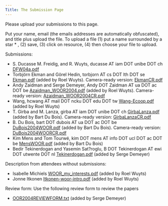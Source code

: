 ```yaml
---
Title: The Submission Page
---
```


Please upload your submissions to this page. 

Put your name, email (the emails addresses are automatically obfuscated), and title plus upload the file. To upload a file (1) put a name surrounded by a star \* , (2) save, (3) click on resource, (4) then choose your file to upload.

Submissions: 

-  S. Ducasse M. Freidig, and R. Wuyts, ducasse AT iam DOT unibe DOT ch [DFW04a.pdf](%assets_url%/files/18/wnp4u6ns7nw657rsgqhyt7voa06tfw/DFW04a.pdf)
-  Torbjörn Ekman and Görel Hedin, torbjorn AT cs DOT lth DOT se [Ekman.pdf](%assets_url%/files/d2/2ml0ijceaje5qx77b1onezbg26nhof/Ekman.pdf) (added by Roel Wuyts). Camera-ready version: [EkmanCR.pdf](%assets_url%/files/fa/sg4qh59dj9chvg212pgsua1ay7yzdk/EkmanCR.pdf)
-  Andy Zaidman and Serge Demeyer, Andy DOT Zaidman AT ua DOT ac DOT be [Azaidman_WOOR2004.pdf](%assets_url%/files/27/mfznnm1qatfytr8qom9o304xoh96fp/azaidman_WOOR2004.pdf) (added by Roel Wuyts). Camera-ready version: [Azaidman_WOOR2004CR.pdf](%assets_url%/files/36/ewab0loq9daaa5jh04pv7qyv5ktscu/azaidman_WOOR2004CR.pdf)
-  Wang, hcwang AT mail DOT ncku DOT edu DOT tw [Wang-Ecoop.pdf](%assets_url%/files/65/1u1ql7m96c0475ndljy5pdnvtifx86/Wang-Ecoop.pdf) (added by Roel Wuyts)
-  T. Girba and M. Lanza, girba AT iam DOT unibe DOT ch [GirbaLanza.pdf](%assets_url%/files/63/l6orp84zdfa417t3y7f8e8pdyoit6z/GirbaLanza.pdf) (added by Bart Du Bois). Camera-ready version: [GirbaLanzaCR.pdf](%assets_url%/files/e9/b7v0d0ao0nxrk58uaapjr7d5k26l87/GirbaLanzaCR.pdf)
-  B. Du Bois, bart DOT dubois AT ua DOT ac DOT be [DuBois2004WOOR.pdf](%assets_url%/files/3e/wb7td4gflab3ngcft4xu551fqrn0by/DuBois2004WOOR.pdf) (added by Bart Du Bois). Camera-ready version: [DuBois2004WOORCR.pdf](%assets_url%/files/5e/3n8s94q1oryol40rcferqqskr7764i/DuBois2004WOORCR.pdf)
-  Kim Mens and Tom Tourw&eacute;, kim DOT mens AT info DOT ucl DOT ac DOT be [MensWOOR.pdf](%assets_url%/files/b1/jhj4nzesgf3dr4dewmv4euk4pkjo9g/MensWOOR.pdf) (added by Bart Du Bois)
-  Bedir Tekinerdogan and Yasemin Sat?roglu, B DOT Tekinerdogan AT ewi DOT utwente DOT nl [Tekinerdogan.pdf](%assets_url%/files/21/0cwadqbwjqt1wmajw2krsmgqpd47xs/tekinerdogan.pdf) (added by Serge Demeyer)

Description from attendees without submissions:

-  Isabelle Michiels [WOOR_my_interests.pdf](%assets_url%/files/66/j3f0b4gt5vndmiexen3cicqinteuoh/WOOR_my_interests.pdf) (added by Roel Wuyts)
-  Jonne Itkonen [Itkonen-woor-intro.pdf](%assets_url%/files/5e/khfksu6na3z7dlro6ru1h3f81trezc/itkonen-woor-intro.pdf) (added by Roel Wuyts)

Review form:
Use the following review form to review the papers
 - [OOR2004REVIEWFORM.txt](%assets_url%/files/1a/gy3mmp4domcnjm659hmu94pkmufmp0/OOR2004REVIEWFORM.txt) (added by Serge Demeyer)
